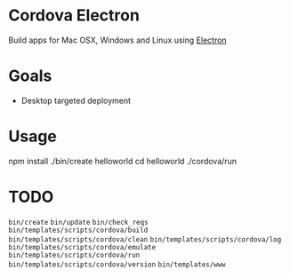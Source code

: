 # Cordova Electron

Build apps for Mac OSX, Windows and Linux using [Electron](http://electron.atom.io/)

# Goals

- Desktop targeted deployment 

# Usage

npm install
./bin/create helloworld
cd helloworld
./cordova/run

# TODO

`bin/create`
`bin/update`
`bin/check_reqs`
`bin/templates/scripts/cordova/build`
`bin/templates/scripts/cordova/clean`
`bin/templates/scripts/cordova/log`
`bin/templates/scripts/cordova/emulate`
`bin/templates/scripts/cordova/run`
`bin/templates/scripts/cordova/version`
`bin/templates/www`

